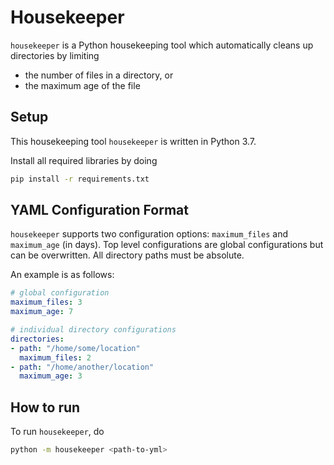 # Housekeeper

`housekeeper` is a Python housekeeping tool which automatically cleans up 
directories by limiting
- the number of files in a directory, or
- the maximum age of the file

## Setup

This housekeeping tool `housekeeper` is written in Python 3.7.

Install all required libraries by doing
```sh
pip install -r requirements.txt
```

## YAML Configuration Format

`housekeeper` supports two configuration options: `maximum_files` and 
`maximum_age` (in days). Top level configurations are global configurations but
can be overwritten. All directory paths must be absolute.

An example is as follows:
```yaml
# global configuration
maximum_files: 3
maximum_age: 7

# individual directory configurations
directories:
- path: "/home/some/location"
  maximum_files: 2
- path: "/home/another/location"
  maximum_age: 3
```

## How to run

To run `housekeeper`, do
```sh
python -m housekeeper <path-to-yml>
```
